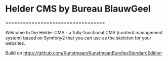 # Helder CMS by Bureau BlauwGeel
==================================

Welcome to the Helder CMS - 
a fully-functional CMS (content management system) based on Symfony2 that you can use as the skeleton for your websites.

Build on https://github.com/Kunstmaan/KunstmaanBundlesStandardEdition

